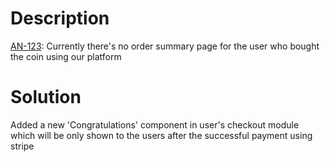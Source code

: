 # Description

[AN-123](https://trello.com/c/dn8Lnxvt/24-an-123-order-summary): Currently there's no order summary page for the user who bought the coin using our platform

# Solution

Added a new 'Congratulations' component in user's checkout module which will be only shown to the users after the successful payment using stripe
